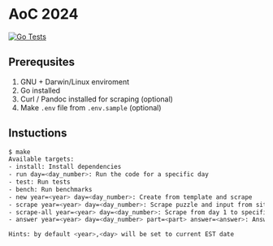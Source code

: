 # AoC 2024

[![Go Tests](https://github.com/kaveenr/aoc24/actions/workflows/tests.yml/badge.svg)](https://github.com/kaveenr/aoc24/actions/workflows/tests.yml)

## Prerequsites

1. GNU + Darwin/Linux enviroment
2. Go installed
3. Curl / Pandoc installed for scraping (optional)
4. Make `.env` file from `.env.sample` (optional)

## Instuctions

```sh
$ make
Available targets:
- install: Install dependencies
- run day=<day_number>: Run the code for a specific day
- test: Run tests
- bench: Run benchmarks
- new year=<year> day=<day_number>: Create from template and scrape
- scrape year=<year> day=<day_number>: Scrape puzzle and input from site
- scrape-all year=<year> day=<day_number>: Scrape from day 1 to specified
- answer year=<year> day=<day_number> part=<part> answer=<answer>: Answer puzzle

Hints: by default <year>,<day> will be set to current EST date
```
